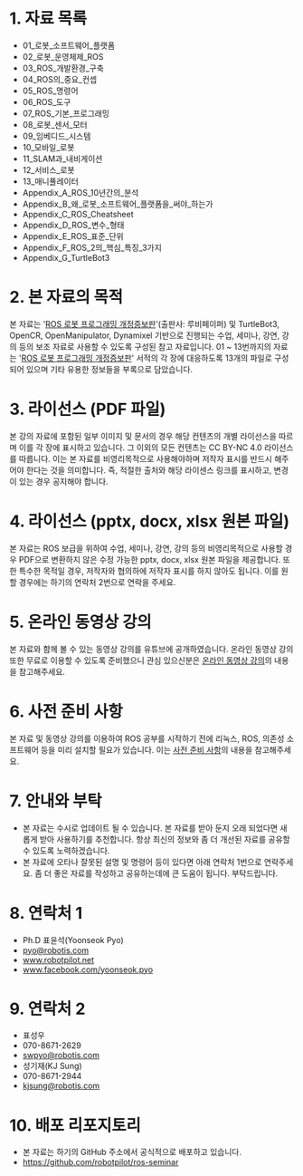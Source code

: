# 1. 자료 목록
- 01_로봇_소프트웨어_플랫폼
- 02_로봇_운영체제_ROS
- 03_ROS_개발환경_구축
- 04_ROS의_중요_컨셉
- 05_ROS_명령어
- 06_ROS_도구
- 07_ROS_기본_프로그래밍
- 08_로봇_센서_모터
- 09_임베디드_시스템
- 10_모바일_로봇
- 11_SLAM과_내비게이션
- 12_서비스_로봇
- 13_매니퓰레이터
- Appendix_A_ROS_10년간의_분석
- Appendix_B_왜_로봇_소프트웨어_플랫폼을_써야_하는가
- Appendix_C_ROS_Cheatsheet
- Appendix_D_ROS_변수_형태
- Appendix_E_ROS_표준_단위
- Appendix_F_ROS_2의_핵심_특징_3가지
- Appendix_G_TurtleBot3

# 2. 본 자료의 목적
본 자료는 '[ROS 로봇 프로그래밍 개정증보판](http://book.naver.com/bookdb/book_detail.nhn?bid=12443870)'(출판사: 루비페이퍼) 및 TurtleBot3, OpenCR, OpenManipulator, Dynamixel 기반으로 진행되는 수업, 세미나, 강연, 강의 등의 보조 자료로 사용할 수 있도록 구성된 참고 자료입니다. 01 ~ 13번까지의 자료는 '[ROS 로봇 프로그래밍 개정증보판](http://book.naver.com/bookdb/book_detail.nhn?bid=12443870)' 서적의 각 장에 대응하도록 13개의 파일로 구성되어 있으며 기타 유용한 정보들을 부록으로 담았습니다.

# 3. 라이선스 (PDF 파일)
본 강의 자료에 포함된 일부 이미지 및 문서의 경우 해당 컨텐츠의 개별 라이선스을 따르며 이를 각 장에 표시하고 있습니다. 그 이외의 모든 컨텐츠는 CC BY-NC 4.0 라이선스를 따릅니다. 이는 본 자료를 비영리목적으로 사용해야하며 저작자 표시를 반드시 해주어야 한다는 것을 의미합니다. 즉, 적절한 출처와 해당 라이센스 링크를 표시하고, 변경이 있는 경우 공지해야 합니다.

# 4. 라이선스 (pptx, docx, xlsx 원본 파일)
본 자료는 ROS 보급을 위하여 수업, 세미나, 강연, 강의 등의 비영리목적으로 사용할 경우 PDF으로 변환하지 않은 수정 가능한 pptx, docx, xlsx 원본 파일을 제공합니다. 또한 특수한 목적일 경우, 저작자와 협의하에 저작자 표시를 하지 않아도 됩니다. 이를 원할 경우에는 하기의 연락처 2번으로 연락을 주세요.

# 5. 온라인 동영상 강의
본 자료와 함께 볼 수 있는 동영상 강의를 유튜브에 공개하였습니다. 온라인 동영상 강의 또한 무료로 이용할 수 있도록 준비했으니 관심 있으신분은 [온라인 동영상 강의](online_course.md)의 내용을 참고해주세요.

# 6. 사전 준비 사항 
본 자료 및 동영상 강의를 이용하여 ROS 공부를 시작하기 전에 리눅스, ROS, 의존성 소프트웨어 등을 미리 설치할 필요가 있습니다. 이는 [사전 준비 사항](preparation.md)의 내용을 참고해주세요.

# 7. 안내와 부탁
- 본 자료는 수시로 업데이트 될 수 있습니다. 본 자료를 받아 둔지 오래 되었다면 새롭게 받아 사용하기를 추천합니다. 항상 최신의 정보와 좀 더 개선된 자료를 공유할 수 있도록 노력하겠습니다.
- 본 자료에 오타나 잘못된 설명 및 명령어 등이 있다면 아래 연락처 1번으로 연락주세요. 좀 더 좋은 자료를 작성하고 공유하는데에 큰 도움이 됩니다. 부탁드립니다.

# 8. 연락처 1
- Ph.D 표윤석(Yoonseok Pyo)
- pyo@robotis.com
- www.robotpilot.net
- www.facebook.com/yoonseok.pyo

# 9. 연락처 2
- 표성우
- 070-8671-2629
- swpyo@robotis.com
- 성기재(KJ Sung)
- 070-8671-2944
- kjsung@robotis.com

# 10. 배포 리포지토리
- 본 자료는 하기의 GitHub 주소에서 공식적으로 배포하고 있습니다.
- https://github.com/robotpilot/ros-seminar
